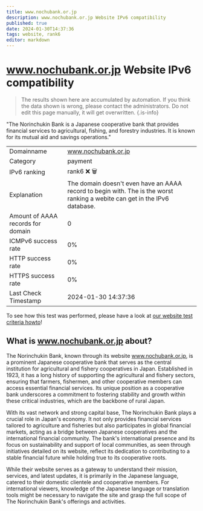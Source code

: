 ```yaml
---
title: www.nochubank.or.jp
description: www.nochubank.or.jp Website IPv6 compatibility
published: true
date: 2024-01-30T14:37:36
tags: website, rank6
editor: markdown
---
```


# www.nochubank.or.jp Website IPv6 compatibility

> The results shown here are accumulated by automation. If you think the data shown is wrong, please contact the administrators. 
> Do not edit this page manually, it will get overwritten.
{.is-info}

"The Norinchukin Bank is a Japanese cooperative bank that provides financial services to agricultural, fishing, and forestry industries. It is known for its mutual aid and savings operations."


|   |   |
| - | - |
| Domainname | www.nochubank.or.jp
| Category | payment |
| IPv6 ranking | rank6 :x: :wastebasket: |
| Explanation | The domain doesn't even have an AAAA record to begin with. The is the worst ranking a webite can get in the IPv6 database. |
| Amount of AAAA records for domain | 0 |
| ICMPv6 success rate | 0%|
| HTTP success rate | 0% |
| HTTPS success rate | 0% |
| Last Check Timestamp | 2024-01-30 14:37:36 |

To see how this test was performed, please have a look at [our website test criteria howto](/howto/testcriteria/website)!


## What is www.nochubank.or.jp about?
The Norinchukin Bank, known through its website www.nochubank.or.jp, is a prominent Japanese cooperative bank that serves as the central institution for agricultural and fishery cooperatives in Japan. Established in 1923, it has a long history of supporting the agricultural and fishery sectors, ensuring that farmers, fishermen, and other cooperative members can access essential financial services. Its unique position as a cooperative bank underscores a commitment to fostering stability and growth within these critical industries, which are the backbone of rural Japan.

With its vast network and strong capital base, The Norinchukin Bank plays a crucial role in Japan's economy. It not only provides financial services tailored to agriculture and fisheries but also participates in global financial markets, acting as a bridge between Japanese cooperatives and the international financial community. The bank's international presence and its focus on sustainability and support of local communities, as seen through initiatives detailed on its website, reflect its dedication to contributing to a stable financial future while holding true to its cooperative roots.

While their website serves as a gateway to understand their mission, services, and latest updates, it is primarily in the Japanese language, catered to their domestic clientele and cooperative members. For international viewers, knowledge of the Japanese language or translation tools might be necessary to navigate the site and grasp the full scope of The Norinchukin Bank's offerings and activities.


